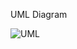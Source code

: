 UML Diagram 

![UML](https://github.com/A-Pogam/PayMyBuddy/assets/121680096/0b6dbbef-4912-42a4-a63f-76625f0f8e98)
